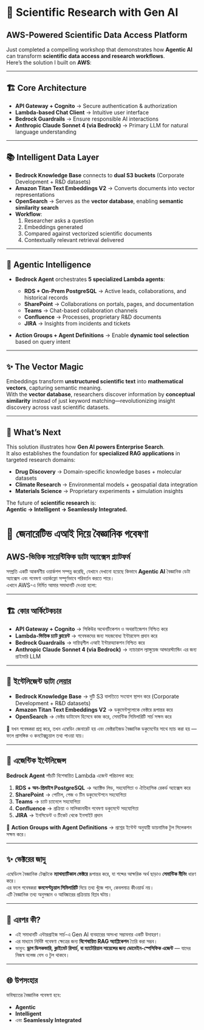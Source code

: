 






# 🔬 Scientific Research with Gen AI  
## AWS-Powered Scientific Data Access Platform  

Just completed a compelling workshop that demonstrates how **Agentic AI** can transform **scientific data access and research workflows**.  
Here’s the solution I built on **AWS**:  

---

## 🏗️ Core Architecture  
- **API Gateway + Cognito** → Secure authentication & authorization  
- **Lambda-based Chat Client** → Intuitive user interface  
- **Bedrock Guardrails** → Ensure responsible AI interactions  
- **Anthropic Claude Sonnet 4 (via Bedrock)** → Primary LLM for natural language understanding  

---

## 📚 Intelligent Data Layer  
- **Bedrock Knowledge Base** connects to **dual S3 buckets** (Corporate Development + R&D datasets)  
- **Amazon Titan Text Embeddings V2** → Converts documents into vector representations  
- **OpenSearch** → Serves as the **vector database**, enabling **semantic similarity search**  
- **Workflow**:  
  1. Researcher asks a question  
  2. Embeddings generated  
  3. Compared against vectorized scientific documents  
  4. Contextually relevant retrieval delivered  

---

## 🤖 Agentic Intelligence  
- **Bedrock Agent** orchestrates **5 specialized Lambda agents**:  
  - **RDS + On-Prem PostgreSQL** → Active leads, collaborations, and historical records  
  - **SharePoint** → Collaborations on portals, pages, and documentation  
  - **Teams** → Chat-based collaboration channels  
  - **Confluence** → Processes, proprietary R&D documents  
  - **JIRA** → Insights from incidents and tickets  

- **Action Groups + Agent Definitions** → Enable **dynamic tool selection** based on query intent  

---

## ✨ The Vector Magic  
Embeddings transform **unstructured scientific text** into **mathematical vectors**, capturing semantic meaning.  
With the **vector database**, researchers discover information by **conceptual similarity** instead of just keyword matching—revolutionizing insight discovery across vast scientific datasets.  

---

## 🚀 What’s Next  
This solution illustrates how **Gen AI powers Enterprise Search**.  
It also establishes the foundation for **specialized RAG applications** in targeted research domains:  

- **Drug Discovery** → Domain-specific knowledge bases + molecular datasets  
- **Climate Research** → Environmental models + geospatial data integration  
- **Materials Science** → Proprietary experiments + simulation insights  

The future of **scientific research** is:  
**Agentic → Intelligent → Seamlessly Integrated.**  










# 🔬 জেনারেটিভ এআই দিয়ে বৈজ্ঞানিক গবেষণা  
## AWS-ভিত্তিক সায়েন্টিফিক ডাটা অ্যাক্সেস প্ল্যাটফর্ম  

সম্প্রতি একটি আকর্ষণীয় ওয়ার্কশপ সম্পন্ন করেছি, যেখানে দেখানো হয়েছে কিভাবে **Agentic AI** বৈজ্ঞানিক ডেটা অ্যাক্সেস এবং গবেষণা ওয়ার্কফ্লো সম্পূর্ণভাবে পরিবর্তন করতে পারে।  
এখানে AWS-এ নির্মিত আমার সমাধানটি দেওয়া হলো:  

---

## 🏗 কোর আর্কিটেকচার  

- **API Gateway + Cognito** → সিকিউর অথেনটিকেশন ও অথরাইজেশন নিশ্চিত করে  
- **Lambda-ভিত্তিক চ্যাট ক্লায়েন্ট** → গবেষকদের জন্য সহজবোধ্য ইন্টারফেস প্রদান করে  
- **Bedrock Guardrails** → দায়িত্বশীল এআই ইন্টারঅ্যাকশন নিশ্চিত করে  
- **Anthropic Claude Sonnet 4 (via Bedrock)** → ন্যাচারাল ল্যাঙ্গুয়েজ আন্ডারস্ট্যান্ডিং এর জন্য প্রাইমারি LLM  

---

## 🧠 ইন্টেলিজেন্ট ডাটা লেয়ার  

- **Bedrock Knowledge Base** → দুটি S3 বালতিতে সংযোগ স্থাপন করে (Corporate Development + R&D datasets)  
- **Amazon Titan Text Embeddings V2** → ডকুমেন্টগুলোকে ভেক্টরে রূপান্তর করে  
- **OpenSearch** → ভেক্টর ডাটাবেস হিসেবে কাজ করে, সেমান্টিক সিমিলারিটি সার্চ সক্ষম করে  

🔎 যখন গবেষকরা প্রশ্ন করে, তখন এম্বেডিং জেনারেট হয় এবং ভেক্টরাইজড বৈজ্ঞানিক ডকুমেন্টের সাথে ম্যাচ করা হয় — ফলে প্রাসঙ্গিক ও কনটেক্সচুয়াল তথ্য পাওয়া যায়।  

---

## 🤖 এজেন্টিক ইন্টেলিজেন্স  

**Bedrock Agent** পাঁচটি বিশেষায়িত Lambda এজেন্ট পরিচালনা করে:  

1. **RDS + অন-প্রিমাইস PostgreSQL** → অ্যাক্টিভ লিড, সহযোগিতা ও ঐতিহাসিক রেকর্ড অ্যাক্সেস করে  
2. **SharePoint** → পোর্টাল, পেজ ও টিম ডকুমেন্টেশনে সহযোগিতা  
3. **Teams** → চ্যাট চ্যানেলে সহযোগিতা  
4. **Confluence** → প্রক্রিয়া ও মালিকানাধীন গবেষণা ডকুমেন্টে সহযোগিতা  
5. **JIRA** → ইনসিডেন্ট ও টিকেট থেকে ইনসাইট প্রদান  

🔀 **Action Groups with Agent Definitions** → প্রশ্নের ইন্টেন্ট অনুযায়ী ডায়নামিক টুল সিলেকশন সক্ষম করে।  

---

## ✨ ভেক্টরের জাদু  

এম্বেডিংস বৈজ্ঞানিক টেক্সটকে **ম্যাথম্যাটিকাল ভেক্টরে** রূপান্তর করে, যা শব্দের আক্ষরিক অর্থ ছাড়াও **সেমান্টিক মীনিং** ধারণ করে।  
এর ফলে গবেষকরা **কনসেপ্টচুয়াল সিমিলারিটি** দিয়ে তথ্য খুঁজে পান, কেবলমাত্র কীওয়ার্ড নয়।  
এটি বৈজ্ঞানিক তথ্য অনুসন্ধান ও আবিষ্কারের প্রক্রিয়ায় বিপ্লব ঘটায়।  

---

## 🚀 এরপর কী?  

- এই সমাধানটি এন্টারপ্রাইজ সার্চ-এ Gen AI ব্যবহারের অসংখ্য সম্ভাবনার একটি উদাহরণ।  
- এর মাধ্যমে নির্দিষ্ট গবেষণা ক্ষেত্রের জন্য **বিশেষায়িত RAG অ্যাপ্লিকেশন** তৈরি করা সম্ভব।  
- ভাবুন: **ড্রাগ ডিসকভারি, ক্লাইমেট রিসার্চ, বা ম্যাটেরিয়াল সায়েন্সের জন্য ডোমেইন-স্পেসিফিক এজেন্ট** — যাদের নিজস্ব নলেজ বেস ও টুল থাকবে।  

---

## 🌐 উপসংহার  

ভবিষ্যতের বৈজ্ঞানিক গবেষণা হবে:  
- **Agentic**  
- **Intelligent**  
- এবং **Seamlessly Integrated**  

